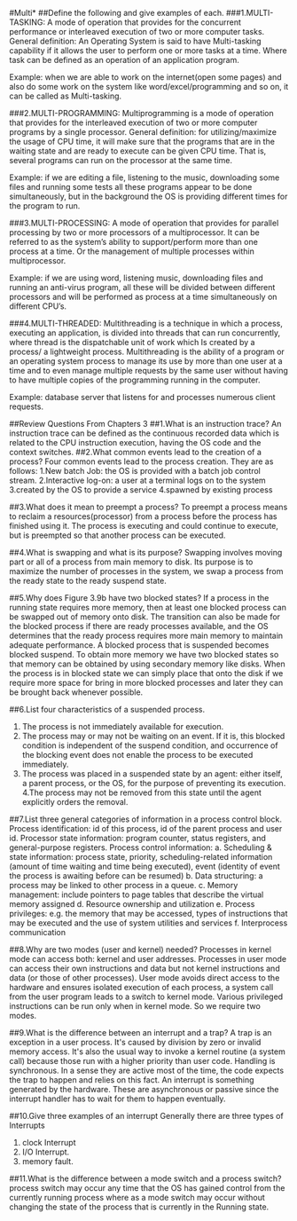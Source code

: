 #Multi*
##Define the following and give examples of each.
###1.MULTI-TASKING:
A mode of operation that provides for the concurrent performance or interleaved execution of two or more computer tasks.
General definition: An Operating System is said to have Multi-tasking capability if it allows the user to perform one or more tasks at a time. Where task can be defined as an operation of an application program.

Example: when we are able to work on the internet(open some pages) and also do some work on the system like word/excel/programming and so on, it can be called as Multi-tasking.

###2.MULTI-PROGRAMMING:
Multiprogramming is a mode of operation that provides for the interleaved execution of two or more computer programs by a single processor.
General definition: for utilizing/maximize the usage of CPU time, it will make sure that the programs that are in the waiting state and are ready to execute can be given CPU time. That is, several programs can run on the processor at the same time.

Example: if we are editing a file, listening to the music, downloading some files and running some tests all these programs appear to be done simultaneously, but in the background the OS is providing different times for the program to run.

###3.MULTI-PROCESSING:
A mode of operation that provides for parallel processing by two or more processors of a multiprocessor.
It can be referred to as the system’s ability to support/perform more than one process at a time.
Or the management of multiple processes within multiprocessor.

Example: if we are using word, listening music, downloading files and running an anti-virus program, all these will be divided between different processors and will be performed as process at a time simultaneously on different CPU’s.

###4.MULTI-THREADED:
Multithreading  is a technique in which a process, executing an application, is divided into threads that can run concurrently, where thread is the dispatchable unit of work which Is created by a process/ a lightweight process.
Multithreading is the ability of a program or an operating system process to manage its use by more than one user at a time and to even manage multiple requests by the same user without having to have multiple copies of the programming running in the computer.

Example: database server that listens for and processes numerous client requests.

##Review Questions From Chapters 3
##1.What is an instruction trace?
An instruction trace can be defined as the continuous recorded data which is related to the CPU instruction execution, having the OS code and the context switches.
##2.What common events lead to the creation of a process?
Four common events lead to the process creation. They are as follows:
1.New batch Job: 
	the OS is provided with a batch job control stream.
2.Interactive log-on:
	a user at a terminal logs on to the system
3.created by the OS to provide a service
4.spawned by existing process

##3.What does it mean to preempt a process?
    To preempt a process means to reclaim a resources(processor) from a process before the process has finished using it. The process is executing and could continue to execute, but is preempted so that another process can be executed.
    
##4.What is swapping and what is its purpose?
    Swapping involves moving part or all of a process from main memory to disk. Its purpose is to maximize the number of processes in the system, we swap a process from the ready state to the ready suspend state.
    
##5.Why does Figure 3.9b have two blocked states?
If a process in the running state requires more memory, then at least one blocked process can be swapped out of memory onto disk. The transition can also be made for the blocked process if there are ready processes available, and the OS determines that the ready process requires more main memory to maintain adequate performance.
A blocked process that is suspended becomes blocked suspend. To obtain more memory we have two blocked states so that memory can be obtained by using secondary memory like disks. When the process is in blocked state we can simply place that onto the disk if we require more space for bring in more blocked processes and later they can be brought back whenever possible.

##6.List four characteristics of a suspended process.
  1. The process is not immediately available for execution. 
  2. The process may or may not be waiting on an event. If it is, this blocked condition is independent of the suspend condition, and occurrence of the blocking event does not enable the process to be executed immediately. 
  3. The process was placed in a suspended state by an agent: either itself, a parent process, or the OS, for the purpose of preventing its execution.   
4.The process may not be removed from this state until the agent explicitly orders the removal.  

##7.List three general categories of information in a process control block.
	Process identification: id of this process, id of the parent process and user id. 
	Processor state information: program counter, status registers, and general-purpose registers. 
	Process control information: 
		a. Scheduling & state information: process state, priority, scheduling-related information (amount of time waiting and time being executed), event (identity of event the process is awaiting before can be resumed) 
		b. Data structuring: a process may be linked to other process in a queue. 
		c. Memory management: include pointers to page tables that describe the virtual memory assigned
		d. Resource ownership and utilization
 		e. Process privileges: e.g. the memory that may be accessed, types of instructions that may be executed and the use of system utilities and services 
		f. Interprocess communication

##8.Why are two modes (user and kernel) needed?
	Processes in kernel mode can access both: kernel and user addresses. Processes in user mode can access their own instructions and data but not kernel instructions and data (or those of other processes).
User mode avoids direct access to the hardware and ensures isolated execution of each process, a system call from the user program leads to a switch to kernel mode. Various privileged instructions can be run only when in kernel mode. So we require two modes.

##9.What is the difference between an interrupt and a trap?
A trap is an exception in a user process. It's caused by division by zero or invalid memory access. It's also the usual way to invoke a kernel routine (a system call) because those run with a higher priority than user code. Handling is synchronous. In a sense they are active most of the time, the code expects the trap to happen and relies on this fact.
An interrupt is something generated by the hardware. These are asynchronous or passive since the interrupt handler has to wait for them to happen eventually.

##10.Give three examples of an interrupt
Generally there are three types of Interrupts 
1) clock Interrupt
2) I/O Interrupt.
3) memory fault.

##11.What is the difference between a mode switch and a process switch?
  process switch may occur any time that the OS has gained control from the currently running process where as a mode switch may occur without changing the state of the process that is currently in the Running state.



















